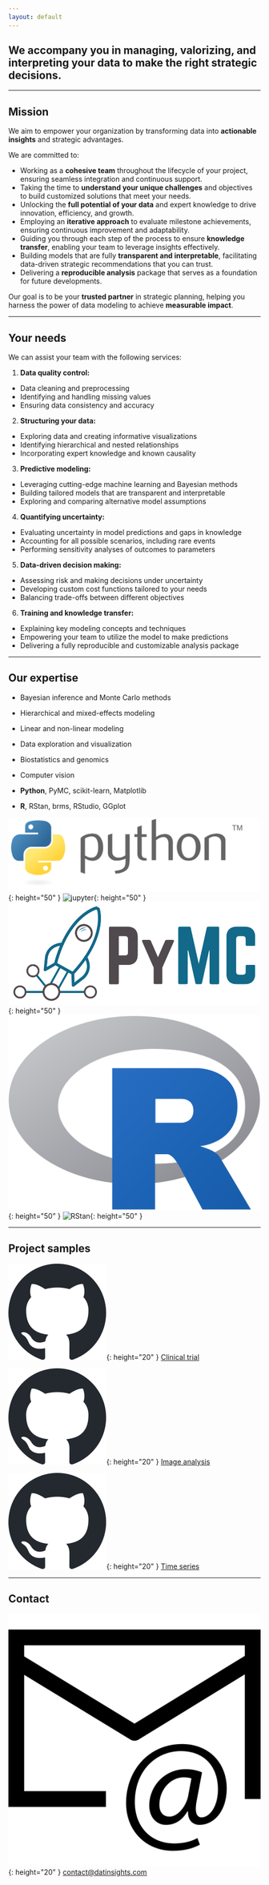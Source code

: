 ```yaml
---
layout: default
---
```


We accompany you in managing, valorizing, and interpreting your data to make the right strategic decisions.
---------------

* * *

## Mission

We aim to empower your organization by transforming data into **actionable insights** and strategic advantages.

We are committed to:
* Working as a **cohesive team** throughout the lifecycle of your project, ensuring seamless integration and continuous support.
* Taking the time to **understand your unique challenges** and objectives to build customized solutions that meet your needs.
* Unlocking the **full potential of your data** and expert knowledge to drive innovation, efficiency, and growth.
* Employing an **iterative approach** to evaluate milestone achievements, ensuring continuous improvement and adaptability.
* Guiding you through each step of the process to ensure **knowledge transfer**, enabling your team to leverage insights effectively.
* Building models that are fully **transparent and interpretable**, facilitating data-driven strategic recommendations that you can trust.
* Delivering a **reproducible analysis** package that serves as a foundation for future developments.

Our goal is to be your **trusted partner** in strategic planning, helping you harness the power of data modeling to achieve **measurable impact**.

* * *

## Your needs

We can assist your team with the following services:

1. **Data quality control:**
- Data cleaning and preprocessing
- Identifying and handling missing values
- Ensuring data consistency and accuracy

2. **Structuring your data:**
- Exploring data and creating informative visualizations
- Identifying hierarchical and nested relationships
- Incorporating expert knowledge and known causality

3. **Predictive modeling:**
- Leveraging cutting-edge machine learning and Bayesian methods
- Building tailored models that are transparent and interpretable
- Exploring and comparing alternative model assumptions

4. **Quantifying uncertainty:**
- Evaluating uncertainty in model predictions and gaps in knowledge
- Accounting for all possible scenarios, including rare events
- Performing sensitivity analyses of outcomes to parameters

5. **Data-driven decision making:**
- Assessing risk and making decisions under uncertainty
- Developing custom cost functions tailored to your needs
- Balancing trade-offs between different objectives

6. **Training and knowledge transfer:**
- Explaining key modeling concepts and techniques
- Empowering your team to utilize the model to make predictions
- Delivering a fully reproducible and customizable analysis package

***

## Our expertise

* Bayesian inference and Monte Carlo methods
* Hierarchical and mixed-effects modeling
* Linear and non-linear modeling
* Data exploration and visualization

* Biostatistics and genomics
* Computer vision

* **Python**, PyMC, scikit-learn, Matplotlib
* **R**, RStan, brms, RStudio, GGplot

![Python](/assets/img/python-logo-generic.svg){: height="50" } ![jupyter](https://jupyter.org/assets/homepage/main-logo.svg){: height="50" } ![PyMC](https://raw.githubusercontent.com/pymc-devs/brand/main/pymc/pymc_logos/PyMC_banner.svg){: height="50" } ![R](/assets/img/Rlogo.svg){: height="50" } ![RStan](https://raw.githubusercontent.com/stan-dev/logos/master/logo_tm.png){: height="50" }

***

## Project samples

![Github](assets/img/github-mark.svg){: height="20" } [Clinical trial](https://github.com/dufourya)

![Github](assets/img/github-mark.svg){: height="20" } [Image analysis](https://github.com/dufourya)

![Github](assets/img/github-mark.svg){: height="20" } [Time series](https://github.com/dufourya)

* * *

## Contact

![mail](assets/img/email.svg){: height="20" } [contact@datinsights.com](mailto:contact@datinsights.com)
